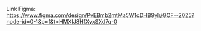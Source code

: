 Link Figma: https://www.figma.com/design/PvEBmb2mtMa5W1cDHB9ylr/GOF--2025?node-id=0-1&p=f&t=HMXIJ8HfXyxSXd7q-0
